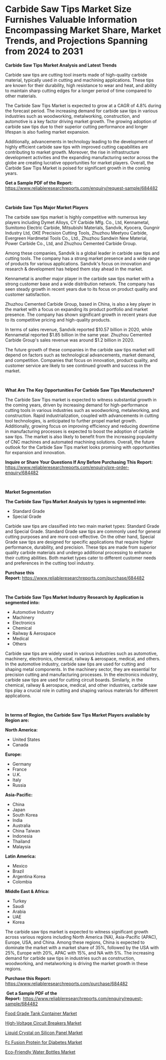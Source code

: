 <p><h1>Carbide Saw Tips Market Size Furnishes Valuable Information Encompassing Market Share, Market Trends, and Projections Spanning from 2024 to 2031</h1></p><p><strong>Carbide Saw Tips Market Analysis and Latest Trends</strong></p>
<p><p>Carbide saw tips are cutting tool inserts made of high-quality carbide material, typically used in cutting and machining applications. These tips are known for their durability, high resistance to wear and heat, and ability to maintain sharp cutting edges for a longer period of time compared to other materials.</p><p>The Carbide Saw Tips Market is expected to grow at a CAGR of 4.8% during the forecast period. The increasing demand for carbide saw tips in various industries such as woodworking, metalworking, construction, and automotive is a key factor driving market growth. The growing adoption of carbide saw tips due to their superior cutting performance and longer lifespan is also fueling market expansion.</p><p>Additionally, advancements in technology leading to the development of highly efficient carbide saw tips with improved cutting capabilities are contributing to market growth. Moreover, the rise in infrastructure development activities and the expanding manufacturing sector across the globe are creating lucrative opportunities for market players. Overall, the Carbide Saw Tips Market is poised for significant growth in the coming years.</p></p>
<p><strong>Get a Sample PDF of the Report:&nbsp;</strong> <a href="https://www.reliableresearchreports.com/enquiry/request-sample/684482">https://www.reliableresearchreports.com/enquiry/request-sample/684482</a></p>
<p>&nbsp;</p>
<p><strong>Carbide Saw Tips Major Market Players</strong></p>
<p><p>The carbide saw tips market is highly competitive with numerous key players including Dymet Alloys, CY Carbide Mfg. Co., Ltd, Kennametal, Sumitomo Electric Carbide, Mitsubishi Materials, Sandvik, Kyocera, Gungnir Industry Ltd, OKE Precision Cutting Tools, Zhuzhou Meetyou Carbide, Evergreen Hardmetal Tools Co., Ltd., Zhuzhou Sandwin New Material, Power Carbide Co., Ltd, and Zhuzhou Cemented Carbide Group.</p><p>Among these companies, Sandvik is a global leader in carbide saw tips and cutting tools. The company has a strong market presence and a wide range of products for various applications. Sandvik's focus on innovation and research & development has helped them stay ahead in the market.</p><p>Kennametal is another major player in the carbide saw tips market with a strong customer base and a wide distribution network. The company has seen steady growth in recent years due to its focus on product quality and customer satisfaction.</p><p>Zhuzhou Cemented Carbide Group, based in China, is also a key player in the market with a focus on expanding its product portfolio and market presence. The company has shown significant growth in recent years due to its competitive pricing and high-quality products.</p><p>In terms of sales revenue, Sandvik reported $10.57 billion in 2020, while Kennametal reported $1.85 billion in the same year. Zhuzhou Cemented Carbide Group's sales revenue was around $1.2 billion in 2020.</p><p>The future growth of these companies in the carbide saw tips market will depend on factors such as technological advancements, market demand, and competition. Companies that focus on innovation, product quality, and customer service are likely to see continued growth and success in the market.</p></p>
<p>&nbsp;</p>
<p><strong>What Are The Key Opportunities For Carbide Saw Tips Manufacturers?</strong></p>
<p><p>The Carbide Saw Tips market is expected to witness substantial growth in the coming years, driven by increasing demand for high-performance cutting tools in various industries such as woodworking, metalworking, and construction. Rapid industrialization, coupled with advancements in cutting tool technologies, is anticipated to further propel market growth. Additionally, growing focus on improving efficiency and reducing downtime in manufacturing processes is expected to boost the adoption of carbide saw tips. The market is also likely to benefit from the increasing popularity of CNC machines and automated machining solutions. Overall, the future outlook for the Carbide Saw Tips market looks promising with opportunities for expansion and innovation.</p></p>
<p><strong>Inquire or Share Your Questions If Any Before Purchasing This Report:</strong> <a href="https://www.reliableresearchreports.com/enquiry/pre-order-enquiry/684482">https://www.reliableresearchreports.com/enquiry/pre-order-enquiry/684482</a></p>
<p>&nbsp;</p>
<p><strong>Market Segmentation</strong></p>
<p><strong>The Carbide Saw Tips Market Analysis by types is segmented into:</strong></p>
<p><ul><li>Standard Grade</li><li>Special Grade</li></ul></p>
<p><p>Carbide saw tips are classified into two main market types: Standard Grade and Special Grade. Standard Grade saw tips are commonly used for general cutting purposes and are more cost-effective. On the other hand, Special Grade saw tips are designed for specific applications that require higher performance, durability, and precision. These tips are made from superior quality carbide materials and undergo additional processing to enhance their cutting abilities. Both market types cater to different customer needs and preferences in the cutting tool industry.</p></p>
<p><strong>Purchase this Report:&nbsp;</strong><a href="https://www.reliableresearchreports.com/purchase/684482">https://www.reliableresearchreports.com/purchase/684482</a></p>
<p>&nbsp;</p>
<p><strong>The Carbide Saw Tips Market Industry Research by Application is segmented into:</strong></p>
<p><ul><li>Automotive Industry</li><li>Machinery</li><li>Electronics</li><li>Chemical</li><li>Railway & Aerospace</li><li>Medical</li><li>Others</li></ul></p>
<p><p>Carbide saw tips are widely used in various industries such as automotive, machinery, electronics, chemical, railway & aerospace, medical, and others. In the automotive industry, carbide saw tips are used for cutting and shaping metal components. In the machinery sector, they are essential for precision cutting and manufacturing processes. In the electronics industry, carbide saw tips are used for cutting circuit boards. Similarly, in the chemical, railway & aerospace, medical, and other industries, carbide saw tips play a crucial role in cutting and shaping various materials for different applications.</p></p>
<p>&nbsp;</p>
<p><strong>In terms of Region, the Carbide Saw Tips Market Players available by Region are:</strong></p>
<p>
    <p> <strong> North America: </strong>
        <ul>
            <li>United States</li>
            <li>Canada</li>
        </ul>
        </p> 
    <p> <strong> Europe: </strong>
        <ul>
            <li>Germany</li>
            <li>France</li>
            <li>U.K.</li>
            <li>Italy</li>
            <li>Russia</li>
        </ul>
        </p> 
    <p> <strong> Asia-Pacific: </strong>
        <ul>
            <li>China</li>
            <li>Japan</li>
            <li>South Korea</li>
            <li>India</li>
            <li>Australia</li>
            <li>China Taiwan</li>
            <li>Indonesia</li>
            <li>Thailand</li>
            <li>Malaysia</li>
        </ul>
        </p> 
    <p> <strong> Latin America: </strong>
        <ul>
            <li>Mexico</li>
            <li>Brazil</li>
            <li>Argentina Korea</li>
            <li>Colombia</li>
        </ul>
        </p> 
    <p> <strong> Middle East & Africa: </strong>
        <ul>
            <li>Turkey</li>
            <li>Saudi</li>
            <li>Arabia</li>
            <li>UAE</li>
            <li>Korea</li>
        </ul>
    </p>
    </p>
<p><p>The carbide saw tips market is expected to witness significant growth across various regions including North America (NA), Asia-Pacific (APAC), Europe, USA, and China. Among these regions, China is expected to dominate the market with a market share of 35%, followed by the USA with 25%, Europe with 20%, APAC with 15%, and NA with 5%. The increasing demand for carbide saw tips in industries such as construction, woodworking, and metalworking is driving the market growth in these regions.</p></p>
<p><strong>Purchase this Report: </strong><a href="https://www.reliableresearchreports.com/purchase/684482">https://www.reliableresearchreports.com/purchase/684482</a></p>
<p>&nbsp;<strong>Get a Sample PDF of the Report:&nbsp;&nbsp;</strong><a href="https://www.reliableresearchreports.com/enquiry/request-sample/684482">https://www.reliableresearchreports.com/enquiry/request-sample/684482</a></p>
<p><strong></strong></p>
<p><p><a href="https://github.com/jj19131/Market-Research-Report-List-1/blob/main/food-grade-tank-container-market.md">Food Grade Tank Container Market</a></p><p><a href="https://view.publitas.com/reportprime-1/high-voltage-circuit-breakers-market-size-furnishes-valuable-information-encompassing-market-share-market-trends-and-projections-spanning-from-2024-to-2031/">High-Voltage Circuit Breakers Market</a></p><p><a href="https://gentle-editor-9db.notion.site/Liquid-Crystal-on-Silicon-Panel-Market-Research-Report-Provides-thorough-Industry-Overview-which-of-ac4f947139834388b0f289ccc71c6a6e">Liquid Crystal on Silicon Panel Market</a></p><p><a href="https://issuu.com/reportprime-2/docs/fc-fusion-protein-for-diabetes-market-size-2030.pp">Fc Fusion Protein for Diabetes Market</a></p><p><a href="https://spotless-saver-8fd.notion.site/Global-Eco-Friendly-Water-Bottles-Market-by-Types-Applications-and-Major-Players-with-Regional-Gr-81b457580be3406094bb3092315d5490">Eco-Friendly Water Bottles Market</a></p></p>